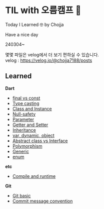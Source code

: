 # TIL with 오름캠프 🤩

Today I Learned 🤓
by Chojja

Have a nice day

240304~

몇몇 파일은 velog에서 더 보기 편하실 수 있습니다.<br>
velog : https://velog.io/@chojja7188/posts


## Learned
**Dart**
- [final vs const](https://github.com/chojja7188/TIL/blob/main/dart/00_final_vs_const.md)
- [Type casting](https://github.com/chojja7188/TIL/blob/main/dart/01_type_casting.md)
- [Class and Instance](https://github.com/chojja7188/TIL/blob/main/dart/02_class_and_instance.md)
- [Null-safety](https://github.com/chojja7188/TIL/blob/main/dart/03_null_safety.md)
- [Parameter](https://github.com/chojja7188/TIL/blob/main/dart/04_parameter.md)
- [Getter and Setter](https://github.com/chojja7188/TIL/blob/main/dart/05_getter_and_setter.md)
- [Inheritance](https://github.com/chojja7188/TIL/blob/main/dart/06_inheritance.md)
- [var, dynamic, object](https://github.com/chojja7188/TIL/blob/main/dart/07_var_dynamic_object.md)
- [Abstract class vs Interface](https://github.com/chojja7188/TIL/blob/main/dart/08_abstract_class_vs_interface.md)
- [Polymorphism](https://github.com/chojja7188/TIL/blob/main/dart/09_polymorphism.md)
- [Generic](https://github.com/chojja7188/TIL/blob/main/dart/10_generic.md)
- [enum](https://github.com/chojja7188/TIL/blob/main/dart/11_enum.md)

**etc**
- [Compile and runtime](https://github.com/chojja7188/TIL/blob/main/etc/00_compile_and_runtime.md)

**Git**
- [Git basic](https://github.com/chojja7188/TIL/blob/main/git/00_git_basic.md)
- [Commit message convention](https://github.com/chojja7188/TIL/blob/main/git/01_commit_message_convention.md)
